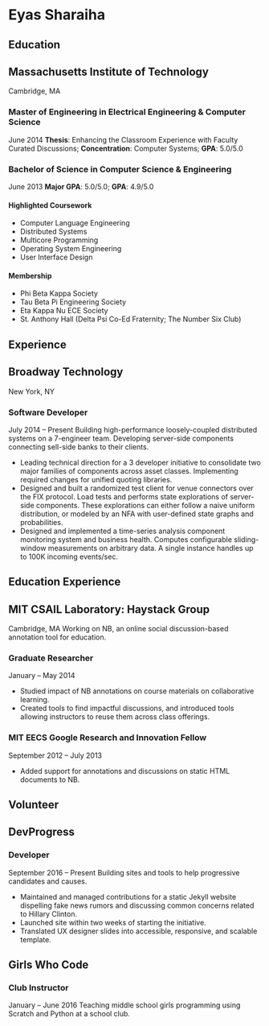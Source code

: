 Eyas Sharaiha
=============

Education
---------

## Massachusetts Institute of Technology
Cambridge, MA

### Master of Engineering in Electrical Engineering & Computer Science
June 2014
**Thesis**: Enhancing the Classroom Experience with Faculty Curated Discussions; **Concentration**: Computer Systems; **GPA**: 5.0/5.0

### Bachelor of Science in Computer Science & Engineering
June 2013
**Major GPA**: 5.0/5.0; **GPA**: 4.9/5.0

#### Highlighted Coursework
* Computer Language Engineering
* Distributed Systems
* Multicore Programming
* Operating System Engineering
* User Interface Design

#### Membership
* Phi Beta Kappa Society
* Tau Beta Pi Engineering Society
* Eta Kappa Nu ECE Society
* St. Anthony Hall (Delta Psi Co-Ed Fraternity; The Number Six Club)

Experience
----------

## Broadway Technology
New York, NY

### Software Developer
July 2014 – Present
Building high-performance loosely-coupled distributed systems on a 7-engineer team. Developing
 server-side components connecting sell-side banks to their clients.
* Leading technical direction for a 3 developer initiative to consolidate two major families of
 components across asset classes. Implementing required changes for unified quoting libraries.
* Designed and built a randomized test client for venue connectors over the FIX protocol. Load tests
 and performs state explorations of server-side components. These explorations can either follow a
 naive uniform distribution, or modeled by an NFA with user-defined state graphs and probabilities.
* Designed and implemented a time-series analysis component monitoring system and business health.
 Computes configurable sliding-window measurements on arbitrary data. A single instance handles up
 to 100K incoming events/sec.

Education Experience
--------------------

## MIT CSAIL Laboratory: Haystack Group
Cambridge, MA
Working on NB, an online social discussion-based annotation tool for education.

### Graduate Researcher
January – May 2014
* Studied impact of NB annotations on course materials on collaborative learning.
* Created tools to find impactful discussions, and introduced tools allowing instructors to reuse them across class offerings.

### MIT EECS Google Research and Innovation Fellow
September 2012 – July 2013
* Added support for annotations and discussions on static HTML documents to NB.

Volunteer
---------

## DevProgress
### Developer
September 2016 – Present
Building sites and tools to help progressive candidates and causes.
* Maintained and managed contributions for a static Jekyll website dispelling fake news rumors
 and discussing common concerns related to Hillary Clinton.
* Launched site within two weeks of starting the initiative.
* Translated UX designer slides into accessible, responsive, and scalable template.

## Girls Who Code
### Club Instructor
January – June 2016
Teaching middle school girls programming using Scratch and Python at a school club.
